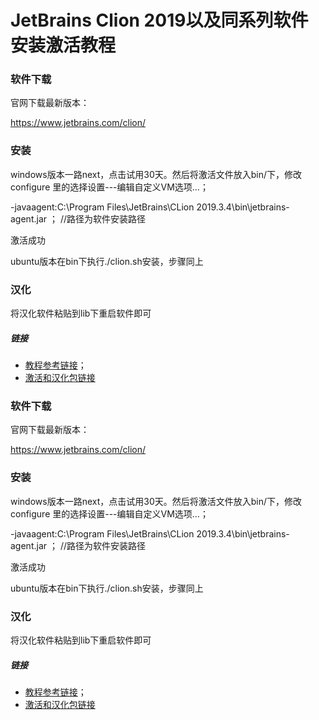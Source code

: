 # JetBrains Clion 2019以及同系列软件安装激活教程

### 软件下载

官网下载最新版本：

https://www.jetbrains.com/clion/

### 安装

windows版本一路next，点击试用30天。然后将激活文件放入bin/下，修改configure 里的选择设置---编辑自定义VM选项…；

-javaagent:C:\Program Files\JetBrains\CLion 2019.3.4\bin\jetbrains-agent.jar ； //路径为软件安装路径

激活成功

ubuntu版本在bin下执行./clion.sh安装，步骤同上

### 汉化

将汉化软件粘贴到lib下重启软件即可

##### 链接

- [教程参考链接](https://www.jb51.net/softjc/713782.html)；
- [激活和汉化包链接](https://github.com/anchuanxu/Proprietary-software)

### 软件下载

官网下载最新版本：

https://www.jetbrains.com/clion/

### 安装

windows版本一路next，点击试用30天。然后将激活文件放入bin/下，修改configure 里的选择设置---编辑自定义VM选项…；

-javaagent:C:\Program Files\JetBrains\CLion 2019.3.4\bin\jetbrains-agent.jar ； //路径为软件安装路径

激活成功

ubuntu版本在bin下执行./clion.sh安装，步骤同上

### 汉化

将汉化软件粘贴到lib下重启软件即可

##### 链接

- [教程参考链接](https://www.jb51.net/softjc/713782.html)；
- [激活和汉化包链接](https://github.com/anchuanxu/Proprietary-software)